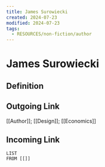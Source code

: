 ```yaml
---
title: James Surowiecki
created: 2024-07-23
modified: 2024-07-23
tags:
  - RESOURCES/non-fiction/author
---
```

# James Surowiecki
## Definition

## Outgoing Link
[[Author]]; [[Design]]; [[Economics]]
## Incoming Link
```dataview
LIST
FROM [[]]
```
